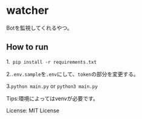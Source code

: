 # watcher
Botを監視してくれるやつ。

## How to run
1.` pip install -r requirements.txt`

2.`.env.sample`を`.env`にして、`token`の部分を変更する。

3.`python main.py` or `python3 main.py`

Tips:環境によってはvenvが必要です。

License: MIT License
